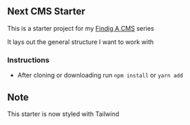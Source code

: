 ## Next CMS Starter

This is a starter project for my [Findig A CMS](https://dantedecodes.hashnode.dev/finding-a-cms) series

It lays out the general structure I want to work with

### Instructions

- After cloning or downloading run `npm install` or `yarn add`

## Note

This starter is now styled with Tailwind
